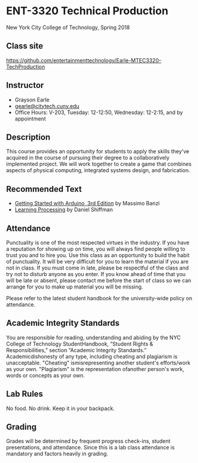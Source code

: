 # ENT-3320 Technical Production
New York City College of Technology, Spring 2018

## Class site
https://github.com/entertainmenttechnology/Earle-MTEC3320-TechProduction

## Instructor
+ Grayson Earle
+ gearle@citytech.cuny.edu
+ Office Hours: V-203, Tuesday: 12-12:50, Wednesday: 12-2:15, and by appointment

## Description
This course provides an opportunity for students to apply the skills they've acquired in the course of pursuing their degree to a collaboratively implemented project. We will work together to create a game that combines aspects of physical computing, integrated systems design, and fabrication.

## Recommended Text
+ [Getting Started with Arduino, 3rd Edition](https://www.amazon.com/Getting-Started-Arduino-Massimo-Banzi/dp/1449309879) by Massimo Banzi
+ [Learning Processing](http://learningprocessing.com/) by Daniel Shiffman

## Attendance
Punctuality is one of the most respected virtues in the industry. If you have a reputation for showing up on time, you will always find people willing to trust you and to hire you. Use this class as an opportunity to build the habit of punctuality. It will be very difficult for you to learn the material if you are not in class. If you must come in late, please be respectful of the class and try not to disturb anyone as you enter. If you know ahead of time that you will be late or absent, please contact me before the start of class so we can arrange for you to make up material you will be missing.

Please refer to the latest student handbook for the university-wide policy on attendance.

## Academic Integrity Standards
You are responsible for reading, understanding and abiding by the NYC College of Technology StudentHandbook, “Student Rights & Responsibilities,” section “Academic Integrity Standards.” Academicdishonesty of any type, including cheating and plagiarism is unacceptable. "Cheating" ismisrepresenting another student's efforts/work as your own. "Plagiarism" is the representation ofanother person's work, words or concepts as your own.

## Lab Rules
No food. No drink. Keep it in your backpack.

## Grading
Grades will be determined by frequent progress check-ins, student presentations, and attendance. Since this is a lab class attendance is mandatory and factors heavily in grading.
